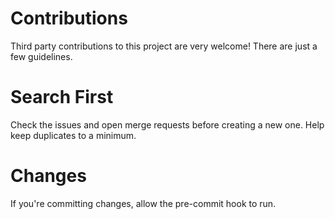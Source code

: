 # Contributions

Third party contributions to this project are very welcome! There are just a few guidelines.

# Search First

Check the issues and open merge requests before creating a new one. Help keep duplicates to a minimum.

# Changes

If you're committing changes, allow the pre-commit hook to run.

